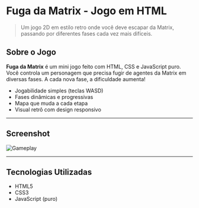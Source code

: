 #  Fuga da Matrix - Jogo em HTML

> Um jogo 2D em estilo retro onde você deve escapar da Matrix, passando por diferentes fases cada vez mais difíceis.



##  Sobre o Jogo

**Fuga da Matrix** é um mini jogo feito com HTML, CSS e JavaScript puro.  
Você controla um personagem que precisa fugir de agentes da Matrix em diversas fases. A cada nova fase, a dificuldade aumenta!

-  Jogabilidade simples (teclas WASD)
-  Fases dinâmicas e progressivas
-  Mapa que muda a cada etapa
-  Visual retrô com design responsivo

---

##  Screenshot

![Gameplay](./screenshot.png) <!-- (adicione um screenshot se quiser) -->

---

##  Tecnologias Utilizadas

- HTML5
- CSS3
- JavaScript (puro)

   
